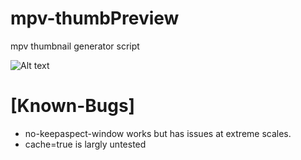 # mpv-thumbPreview
mpv thumbnail generator script

![Alt text](https://i.imgur.com/SGxtLps.png "Screenshot")

# [Known-Bugs]
- no-keepaspect-window works but has issues at extreme scales.
- cache=true is largly untested
